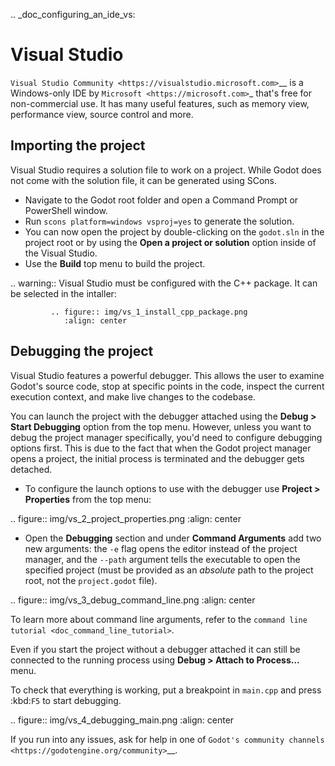 .. _doc_configuring_an_ide_vs:

Visual Studio
=============

`Visual Studio Community <https://visualstudio.microsoft.com>`__ is a Windows-only IDE 
by `Microsoft <https://microsoft.com>`_ that's free for non-commercial use.
It has many useful features, such as memory view, performance view, source
control and more.

Importing the project
---------------------

Visual Studio requires a solution file to work on a project. While Godot does not come
with the solution file, it can be generated using SCons.

- Navigate to the Godot root folder and open a Command Prompt or PowerShell window.
- Run `scons platform=windows vsproj=yes` to generate the solution.
- You can now open the project by double-clicking on the `godot.sln` in the project root
  or by using the **Open a project or solution** option inside of the Visual Studio.
- Use the **Build** top menu to build the project.

.. warning:: Visual Studio must be configured with the C++ package. It can be selected
             in the intaller:

             .. figure:: img/vs_1_install_cpp_package.png
                :align: center

Debugging the project
---------------------

Visual Studio features a powerful debugger. This allows the user to examine Godot's
source code, stop at specific points in the code, inspect the current execution context,
and make live changes to the codebase.

You can launch the project with the debugger attached using the **Debug > Start Debugging**
option from the top menu. However, unless you want to debug the project manager specifically,
you'd need to configure debugging options first. This is due to the fact that when the Godot 
project manager opens a project, the initial process is terminated and the debugger gets detached.

- To configure the launch options to use with the debugger use **Project > Properties**
  from the top menu:

.. figure:: img/vs_2_project_properties.png
   :align: center

- Open the **Debugging** section and under **Command Arguments** add two new arguments: 
  the `-e` flag opens the editor instead of the project manager, and the `--path` argument
  tells the executable to open the specified project (must be provided as an *absolute* path 
  to the project root, not the `project.godot` file).

.. figure:: img/vs_3_debug_command_line.png
   :align: center

To learn more about command line arguments, refer to the
`command line tutorial <doc_command_line_tutorial>`.

Even if you start the project without a debugger attached it can still be connected to the running
process using **Debug > Attach to Process...** menu.

To check that everything is working, put a breakpoint in `main.cpp` and press :kbd:`F5` to
start debugging.

.. figure:: img/vs_4_debugging_main.png
   :align: center

If you run into any issues, ask for help in one of
`Godot's community channels <https://godotengine.org/community>`__.
